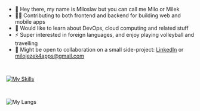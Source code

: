 

- 👋 Hey there, my name is Miloslav but you can call me Milo or Milek
- 👨‍💻 Contributing to both frontend and backend for building web and mobile apps
- 💭 Would like to learn about DevOps, cloud computing and related stuff
- ⚡ Super interested in foreign languages, and enjoy playing volleyball and travelling
- 🤝 Might be open to collaboration on a small side-project: [LinkedIn](https://linkedin.com/in/miloslav-jezek/) or milojezek4apps@gmail.com

<br>

[![My Skills](https://skillicons.dev/icons?i=kotlin,ktor,java,spring,js,react,html,css,postgres,mongodb,maven,gradle,git,github,androidstudio,vscode,figma&theme=dark&perline=20)](https://skillicons.dev)

<br>

![My Langs](https://github-readme-stats.vercel.app/api/top-langs/?username=milojezek&theme=tokyonight)


 

<!---
milojezek/milojezek is a ✨ special ✨ repository because its `README.md` (this file) appears on your GitHub profile.
You can click the Preview link to take a look at your changes.
--->

